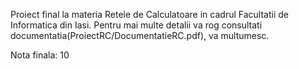 Proiect final la materia Retele de Calculatoare in cadrul Facultatii de Informatica din Iasi.
Pentru mai multe detalii va rog consultati documentatia(ProiectRC/DocumentatieRC.pdf), va multumesc.

Nota finala: 10
